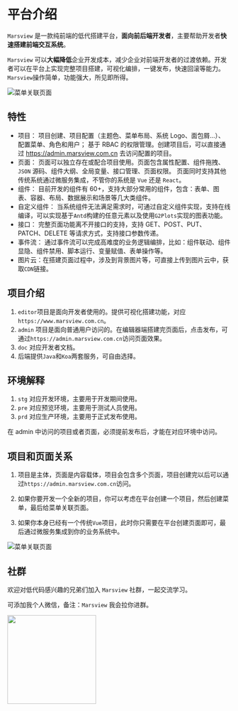 # 平台介绍

`Marsview` 是一款纯前端的低代搭建平台，**面向前后端开发者**，主要帮助开发者**快速搭建前端交互系统**。

`Marsview` 可以**大幅降低**企业开发成本，减少企业对前端开发者的过渡依赖。开发者可以在平台上实现完整项目搭建，可视化编排，一键发布，快速回滚等能力。`Marsview`操作简单，功能强大，所见即所得。

![菜单关联页面](/home/platform.png)

## 特性

- 项目： 项目创建、项目配置（主题色、菜单布局、系统 Logo、面包屑...）、配置菜单、角色和用户； 基于 RBAC 的权限管理。创建项目后，可以直接通过 https://admin.marsview.com.cn 去访问配置的项目。
- 页面： 页面可以独立存在或配合项目使用。页面包含属性配置、组件拖拽、`JSON` 源码、组件大纲、全局变量、接口管理、页面权限。 页面同时支持其他传统系统通过微服务集成，不管你的系统是 `Vue` 还是 `React`。
- 组件： 目前开发的组件有 60+，支持大部分常用的组件，包含：表单、图表、容器、布局、数据展示和场景等几大类组件。
- 自定义组件： 当系统组件无法满足需求时，可通过自定义组件实现，支持在线编译，可以实现基于`Antd`构建的任意元素以及使用`G2Plots`实现的图表功能。
- 接口： 完整页面功能离不开接口的支持，支持 GET、POST、PUT、PATCH、DELETE 等请求方式，支持接口参数传递。
- 事件流： 通过事件流可以完成高难度的业务逻辑编排，比如：组件联动、组件显隐、组件禁用、脚本运行、变量赋值、表单操作等。
- 图片云：在搭建页面过程中，涉及到背景图片等，可直接上传到图片云中，获取`CDN`链接。

## 项目介绍

1. `editor`项目是面向开发者使用的。提供可视化搭建功能，对应`https://www.marsview.com.cn`。
2. `admin` 项目是面向普通用户访问的。在编辑器端搭建完页面后，点击发布，可通过`https://admin.marsview.com.cn`访问页面效果。
3. `doc` 对应开发者文档。
4. 后端提供`Java`和`Koa`两套服务，可自由选择。

## 环境解释

1. `stg` 对应开发环境，主要用于开发期间使用。
2. `pre` 对应预览环境，主要用于测试人员使用。
3. `prd` 对应生产环境，主要用于正式发布使用。

在 admin 中访问的项目或者页面，必须提前发布后，才能在对应环境中访问。

## 项目和页面关系

1. 项目是主体，页面是内容载体，项目会包含多个页面，项目创建完以后可以通过`https://admin.marsview.com.cn`访问。

2. 如果你要开发一个全新的项目，你可以考虑在平台创建一个项目，然后创建菜单，最后给菜单关联页面。

3. 如果你本身已经有一个传统`Vue`项目，此时你只需要在平台创建页面即可，最后通过微服务集成到你的业务系统中。

![菜单关联页面](/home/page.png)

## 社群

欢迎对低代码感兴趣的兄弟们加入 `Marsview` 社群，一起交流学习。

可添加我个人微信，备注：`Marsview` 我会拉你进群。

<img src="/my_qrcode.jpg" width="200" height="200" />
